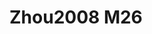 # Zhou2008 M26
<a name="material" />
<script type="application/ld+json">

  {
    "@context": "https://schema.org/",
    "@type": "ChemicalSubstance",
    "http://purl.org/dc/terms/conformsTo":
      {
        "@type": "CreativeWork",
        "@id": "https://bioschemas.org/profiles/ChemicalSubstance/0.4-RELEASE/"
      },
    "@id": "https://egonw.github.io/nanowiki/nanowiki238.html#material",
    "name": "Zhou2008 M26",
    "sameAs: "http://127.0.0.1/mediawiki/index.php/Special:URIResolver/Zhou2008_M26"
  }
</script>

